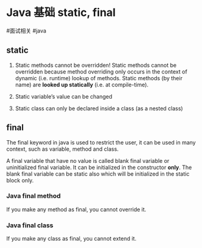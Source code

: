 # Java 基础 static, final
#面试相关
#java

## static
1. Static methods cannot be overridden!
Static methods cannot be overridden because method overriding only occurs in the context of dynamic (i.e. runtime) lookup of methods. Static methods (by their name) are **looked up statically** (i.e. at compile-time).

2. Static variable’s value can be changed
3. Static class can only be declared inside a class (as a nested class)

## final
The final keyword in java is used to restrict the user, it can be used in many context, such as variable, method and class.

A final variable that have no value is called blank final variable or uninitialized final variable. It can be initialized in the constructor **only**. The blank final variable can be static also which will be initialized in the static block only.

### Java final method
If you make any method as final, you cannot override it.
### Java final class
If you make any class as final, you cannot extend it.
